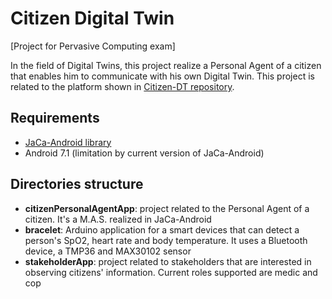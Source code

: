 # Citizen Digital Twin
[Project for Pervasive Computing exam]

In the field of Digital Twins, this project realize a Personal Agent of a citizen that enables him to communicate with his own Digital Twin.
This project is related to the platform shown in [Citizen-DT repository](https://github.com/sbricco-house/citizen-dt).

## Requirements
- [JaCa-Android library](https://github.com/pslabunibo/jaca-android)
- Android 7.1 (limitation by current version of JaCa-Android)

## Directories structure
- **citizenPersonalAgentApp**: project related to the Personal Agent of a citizen. It's a M.A.S. realized in JaCa-Android
- **bracelet**: Arduino application for a smart devices that can detect a person's SpO2, heart rate and body temperature. It uses a Bluetooth device, a TMP36 and MAX30102 sensor
- **stakeholderApp**: project related to stakeholders that are interested in observing citizens' information. Current roles supported are medic and cop 